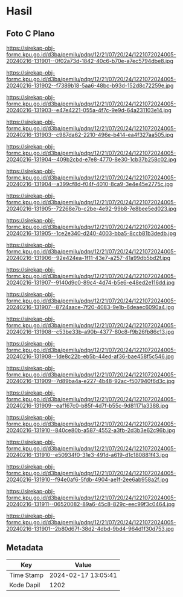 # Hasil

## Foto C Plano

https://sirekap-obj-formc.kpu.go.id/d3ba/pemilu/pdpr/12/21/07/20/24/1221072024005-20240216-131901--0f02a73d-1842-40c6-b70e-a7ec5794dbe8.jpg

https://sirekap-obj-formc.kpu.go.id/d3ba/pemilu/pdpr/12/21/07/20/24/1221072024005-20240216-131902--f7389b18-5aa6-48bc-b93d-152d8c72259e.jpg

https://sirekap-obj-formc.kpu.go.id/d3ba/pemilu/pdpr/12/21/07/20/24/1221072024005-20240216-131903--e47e4221-055a-4f7c-9e9d-64a231103e14.jpg

https://sirekap-obj-formc.kpu.go.id/d3ba/pemilu/pdpr/12/21/07/20/24/1221072024005-20240216-131903--c987da62-2210-496e-b414-ea4f327aa505.jpg

https://sirekap-obj-formc.kpu.go.id/d3ba/pemilu/pdpr/12/21/07/20/24/1221072024005-20240216-131904--409b2cbd-e7e8-4770-8e30-1cb37b258c02.jpg

https://sirekap-obj-formc.kpu.go.id/d3ba/pemilu/pdpr/12/21/07/20/24/1221072024005-20240216-131904--a399cf8d-f04f-4010-8ca9-3e4e45e2775c.jpg

https://sirekap-obj-formc.kpu.go.id/d3ba/pemilu/pdpr/12/21/07/20/24/1221072024005-20240216-131905--72268e7b-c2be-4e92-99b8-7e8bee5ed023.jpg

https://sirekap-obj-formc.kpu.go.id/d3ba/pemilu/pdpr/12/21/07/20/24/1221072024005-20240216-131905--1ce2e340-d240-4003-bba5-8ccb81b3dedb.jpg

https://sirekap-obj-formc.kpu.go.id/d3ba/pemilu/pdpr/12/21/07/20/24/1221072024005-20240216-131906--92e424ea-1f11-43e7-a257-41a99db5bd2f.jpg

https://sirekap-obj-formc.kpu.go.id/d3ba/pemilu/pdpr/12/21/07/20/24/1221072024005-20240216-131907--9140d9c0-89c4-4d74-b5e6-e48ed2e116dd.jpg

https://sirekap-obj-formc.kpu.go.id/d3ba/pemilu/pdpr/12/21/07/20/24/1221072024005-20240216-131907--8724aace-7f20-4083-9e1b-6deaec6090a4.jpg

https://sirekap-obj-formc.kpu.go.id/d3ba/pemilu/pdpr/12/21/07/20/24/1221072024005-20240216-131908--c53be33b-a90b-4377-80c8-f9b26fb86c13.jpg

https://sirekap-obj-formc.kpu.go.id/d3ba/pemilu/pdpr/12/21/07/20/24/1221072024005-20240216-131908--1de8c22b-eb5b-44ed-af36-bae458f5c546.jpg

https://sirekap-obj-formc.kpu.go.id/d3ba/pemilu/pdpr/12/21/07/20/24/1221072024005-20240216-131909--7d89ba4a-e227-4b48-92ac-f507940f6d3c.jpg

https://sirekap-obj-formc.kpu.go.id/d3ba/pemilu/pdpr/12/21/07/20/24/1221072024005-20240216-131909--eaf167c0-b85f-4d7f-b55c-9d81171a3388.jpg

https://sirekap-obj-formc.kpu.go.id/d3ba/pemilu/pdpr/12/21/07/20/24/1221072024005-20240216-131910--840ce80b-a587-4552-a3fb-2d3b3e62c96b.jpg

https://sirekap-obj-formc.kpu.go.id/d3ba/pemilu/pdpr/12/21/07/20/24/1221072024005-20240216-131910--e50934f0-31e3-491d-a619-d1c180881f43.jpg

https://sirekap-obj-formc.kpu.go.id/d3ba/pemilu/pdpr/12/21/07/20/24/1221072024005-20240216-131910--f94e0af6-5fdb-4904-ae1f-2ee6ab958a2f.jpg

https://sirekap-obj-formc.kpu.go.id/d3ba/pemilu/pdpr/12/21/07/20/24/1221072024005-20240216-131911--06520082-89a6-45c8-829c-eec99f3c0464.jpg

https://sirekap-obj-formc.kpu.go.id/d3ba/pemilu/pdpr/12/21/07/20/24/1221072024005-20240216-131901--2b80d67f-38d2-4dbd-9bd4-964d1f30d753.jpg


## Metadata

| Key        | Value               |
| ---------- | ------------------- |
| Time Stamp | 2024-02-17 13:05:41 |
| Kode Dapil | 1202                |



